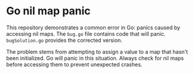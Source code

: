 # Go nil map panic
This repository demonstrates a common error in Go: panics caused by accessing nil maps.  The `bug.go` file contains code that will panic. `bugSolution.go` provides the corrected version.

The problem stems from attempting to assign a value to a map that hasn't been initialized.  Go will panic in this situation.  Always check for nil maps before accessing them to prevent unexpected crashes.
